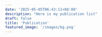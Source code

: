 ```yaml
---
date: '2025-05-05T06:43:11+08:00'
description: "Here is my publication list"
draft: false
title: 'Publication'
featured_image: '/images/bg.png'
---
```

